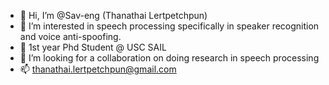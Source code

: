 - 👋 Hi, I’m @Sav-eng (Thanathai Lertpetchpun)
- 👀 I’m interested in speech processing specifically in speaker recognition and voice anti-spoofing.
- 🌱 1st year Phd Student @ USC SAIL
- 💞️ I’m looking for a collaboration on doing research in speech processing
- 📫 thanathai.lertpetchpun@gmail.com

<!---
Sav-eng/Sav-eng is a ✨ special ✨ repository because its `README.md` (this file) appears on your GitHub profile.
You can click the Preview link to take a look at your changes.
--->
